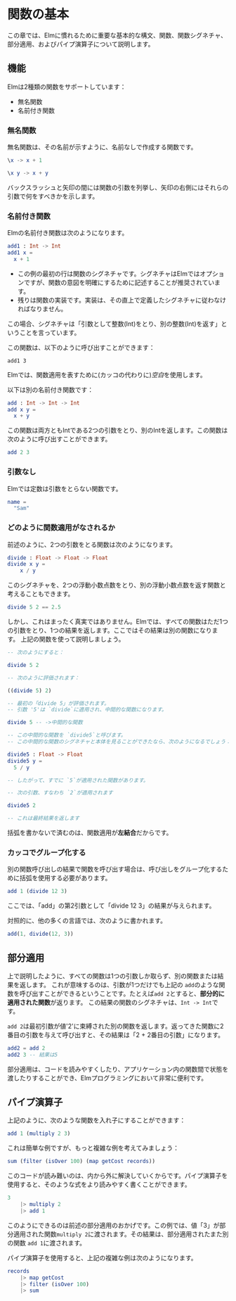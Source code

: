# 関数の基本

この章では、Elmに慣れるために重要な基本的な構文、関数、関数シグネチャ、部分適用、およびパイプ演算子について説明します。

## 機能

Elmは2種類の関数をサポートしています：

- 無名関数
- 名前付き関数

### 無名関数

無名関数は、その名前が示すように、名前なしで作成する関数です。

```elm
\x -> x + 1

\x y -> x + y
```

バックスラッシュと矢印の間には関数の引数を列挙し、矢印の右側にはそれらの引数で何をすべきかを示します。


### 名前付き関数

Elmの名前付き関数は次のようになります。

```elm
add1 : Int -> Int
add1 x =
  x + 1
```

- この例の最初の行は関数のシグネチャです。シグネチャはElmではオプションですが、関数の意図を明確にするために記述することが推奨されています。
- 残りは関数の実装です。実装は、その直上で定義したシグネチャに従わなければなりません。

この場合、シグネチャは「引数として整数(Int)をとり、別の整数(Int)を返す」ということを言っています。

この関数は、以下のように呼び出すことができます：

```
add1 3
```

Elmでは、関数適用を表すために(カッコの代わりに)*空白*を使用します。

以下は別の名前付き関数です：

```elm
add : Int -> Int -> Int
add x y =
  x + y
```

この関数は両方ともIntである2つの引数をとり、別のIntを返します。この関数は次のように呼び出すことができます。

```elm
add 2 3
```

### 引数なし

Elmでは定数は引数をとらない関数です。

```elm
name =
  "Sam"
```

### どのように関数適用がなされるか

前述のように、2つの引数をとる関数は次のようになります。

```elm
divide : Float -> Float -> Float
divide x y =
    x / y
```

このシグネチャを、2つの浮動小数点数をとり、別の浮動小数点数を返す関数と考えることもできます。

```elm
divide 5 2 == 2.5
```

しかし、これはまったく真実ではありません。Elmでは、すべての関数はただ1つの引数をとり、1つの結果を返します。ここではその結果は別の関数になります。
上記の関数を使って説明しましょう。

```elm
-- 次のようにすると：

divide 5 2

-- 次のように評価されます：

((divide 5) 2)

-- 最初の「divide 5」が評価されます。
-- 引数 '5'は `divide`に適用され、中間的な関数になります。

divide 5 -- ->中間的な関数

-- この中間的な関数を `divide5`と呼びます。
-- この中間的な関数のシグネチャと本体を見ることができたなら、次のようになるでしょう：

divide5 : Float -> Float
divide5 y =
  5 / y

-- したがって、すでに `5`が適用された関数があります。

-- 次の引数、すなわち `2`が適用されます

divide5 2

-- これは最終結果を返します
```

括弧を書かないで済むのは、関数適用が**左結合**だからです。

### カッコでグループ化する

別の関数呼び出しの結果で関数を呼び出す場合は、呼び出しをグループ化するために括弧を使用する必要があります。

```elm
add 1 (divide 12 3)
```

ここでは、「add」の第2引数として「divide 12 3」の結果が与えられます。

対照的に、他の多くの言語では、次のように書かれます。

```js
add(1, divide(12, 3))
```

## 部分適用

上で説明したように、すべての関数は1つの引数しか取らず、別の関数または結果を返します。
これが意味するのは、引数が1つだけでも上記の `add`のような関数を呼び出すことができるということです。たとえば`add 2`とすると、**部分的に適用された関数**が返ります。
この結果の関数のシグネチャは、`Int -> Int`です。

`add 2`は最初引数が値'2'に束縛された別の関数を返します。返ってきた関数に2番目の引数を与えて呼び出すと、その結果は「2 + 2番目の引数」になります。

```elm
add2 = add 2
add2 3 -- 結果は5
```

部分適用は、コードを読みやすくしたり、アプリケーション内の関数間で状態を渡したりすることができ、Elmプログラミングにおいて非常に便利です。

## パイプ演算子

上記のように、次のような関数を入れ子にすることができます：

```elm
add 1 (multiply 2 3)
```

これは簡単な例ですが、もっと複雑な例を考えてみましょう：

```elm
sum (filter (isOver 100) (map getCost records))
```

このコードが読み難いのは、内から外に解決していくからです。パイプ演算子を使用すると、そのような式をより読みやすく書くことができます。

```elm
3
    |> multiply 2
    |> add 1
```

このようにできるのは前述の部分適用のおかげです。この例では、値「3」が部分適用された関数`multiply 2`に渡されます。その結果は、部分適用されたまた別の関数 `add 1`に渡されます。

パイプ演算子を使用すると、上記の複雑な例は次のようになります。

```elm
records
    |> map getCost
    |> filter (isOver 100)
    |> sum
```
